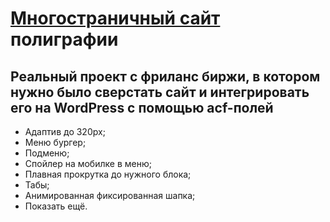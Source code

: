 <h1><a href="https://yaroftd.github.io/Style/">Многостраничный сайт</a> полиграфии</h1>
<h2>Реальный проект с фриланс биржи, в котором нужно было сверстать сайт и интегрировать его на WordPress с помощью acf-полей</h2>
<ul>
  <li>Адаптив до 320px;</li>
  <li>Меню бургер;</li>
  <li>Подменю;</li>
  <li>Спойлер на мобилке в меню;</li>
  <li>Плавная прокрутка до нужного блока;</li>
  <li>Табы;</li>
  <li>Анимированная фиксированная шапка;</li>
  <li>Показать ещё.</li>
</ul>

